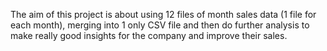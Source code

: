 The aim of this project is about using 12 files of month sales data (1 file for each month), merging into 1 only CSV file and then do further analysis to make really good insights for the company and improve their sales.
